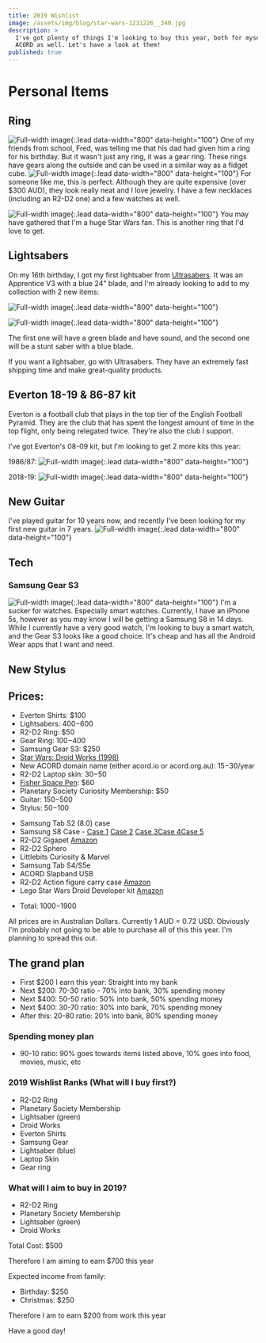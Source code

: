 ```yaml
---
title: 2019 Wishlist
image: /assets/img/blog/star-wars-1231226__340.jpg
description: >
  I've got plenty of things I'm looking to buy this year, both for myself and
  ACORD as well. Let's have a look at them!
published: true
---
```


# Personal Items
## Ring
![Full-width image](https://i.etsystatic.com/17434592/d/il/4d38f1/1566916155/il_340x270.1566916155_g1ow.jpg?version=0){:.lead data-width="800" data-height="100"}
One of my friends from school, Fred, was telling me that his dad had given him a ring for his birthday. But it wasn't just any ring, it was a gear ring. These rings have gears along the outside and can be used in a similar way as a fidget cube.
![Full-width image](https://i.etsystatic.com/6173482/r/il/30b123/1321111846/il_570xN.1321111846_gcd2.jpg){:.lead data-width="800" data-height="100"}
For someone like me, this is perfect. Although they are quite expensive (over $300 AUD), they look really neat and I love jewelry. I have a few necklaces (including an R2-D2 one) and a few watches as well.

![Full-width image](https://images-na.ssl-images-amazon.com/images/I/71Bf2D6TulL._UY500_.jpg){:.lead data-width="800" data-height="100"}
You may have gathered that I'm a huge Star Wars fan. This is another ring that I'd love to get.

## Lightsabers
On my 16th birthday, I got my first lightsaber from [Ultrasabers](http://ultrasabers.com). It was an Apprentice V3 with a blue 24" blade, and I'm already looking to add to my collection with 2 new items:

![Full-width image](https://ultrasabers.com/wp-content/uploads/2018/09/V5.1-Initiate-gold-side-view.jpg){:.lead data-width="800" data-height="100"}

![Full-width image](https://ultrasabers.com/wp-content/uploads/2015/08/p-1000-SOUND-MantisDark-2.jpg){:.lead data-width="800" data-height="100"}

The first one will have a green blade and have sound, and the second one will be a stunt saber with a blue blade.

If you want a lightsaber, go with Ultrasabers. They have an extremely fast shipping time and make great-quality products.

## Everton 18-19 & 86-87 kit
Everton is a football club that plays in the top tier of the English Football Pyramid. They are the club that has spent the longest amount of time in the top flight, only being relegated twice. They're also the club I support.

I've got Everton's 08-09 kit, but I'm looking to get 2 more kits this year:

1986/87:
![Full-width image](https://image2.kbobject.com/efc-63172.jpg?width=250&height=250&quality=80){:.lead data-width="800" data-height="100"}

2018-19:
![Full-width image](https://www.soccerlord.se/wp-content/uploads/2018/05/Everton-Home-Football-Shirt-1819.jpg){:.lead data-width="800" data-height="100"}

## New Guitar
I've played guitar for 10 years now, and recently I've been looking for my first new guitar in 7 years. 
![Full-width image](http://www.mooloolabamusic.com.au/assets/full/6042902.jpg){:.lead data-width="800" data-height="100"}

## Tech
### Samsung Gear S3
![Full-width image](https://images.samsung.com/is/image/samsung/au-gear-s3-frontier-r760-sm-r760ndaaxsa-000000001-front-black?$PD_GALLERY_L_JPG$){:.lead data-width="800" data-height="100"}
I'm a sucker for watches. Especially smart watches. Currently, I have an iPhone 5s, however as you may know I will be getting a Samsung S8 in 14 days. While I currently have a very good watch, I'm looking to buy a smart watch, and the Gear S3 looks like a good choice. It's cheap and has all the Android Wear apps that I want and need.

## New Stylus


## Prices:
- Everton Shirts: $100
- Lightsabers: $400-$600
- R2-D2 Ring: $50
- Gear Ring: $100-$400
- Samsung Gear S3: $250
- [Star Wars: Droid Works (1998)](https://www.amazon.com/Star-Wars-Droid-Works/dp/B00002SV6E)
- New ACORD domain name (either acord.io or acord.org.au): $15-$30/year
- R2-D2 Laptop skin: $30-$50
- [Fisher Space Pen](https://www.spacepen.com/chromebulletwithspaceshuttle.aspx): $60
- Planetary Society Curiosity Membership: $50
- Guitar: $150-$500
- Stylus: $50-$100
* Samsung Tab S2 (8.0) case
* Samsung S8 Case - [Case 1](https://www.etsy.com/au/listing/630999123/inspired-by-star-wars-iphone-xr-case?ga_order=most_relevant&ga_search_type=all&ga_view_type=gallery&ga_search_query=r2-d2+samsung+s8&ref=sr_gallery-1-2&organic_search_click=1&pro=1_) [Case 2](https://www.etsy.com/au/listing/265414073/star-wars-bb8-iphone-8-case-iphone-x?ga_order=most_relevant&ga_search_type=all&ga_view_type=gallery&ga_search_query=r2d2+case&ref=sr_gallery-1-47&organic_search_click=1) [Case 3](https://www.ebay.com.au/itm/Football-Club-Everton-Logo-gel-plastic-phone-case-for-samsung/192674954359?hash=item2cdc527c77:m:myJ7Z49RBcGYl05iYduwhhw)[Case 4](https://www.ebay.com.au/itm/Personalised-Premiership-Football-Shirt-Style-Mobile-Phone-Case-Samsung-Models/132364279756?hash=item1ed1869fcc:m:muJDd8MDDG-MaPbDLd1gkVQ)[Case 5](https://www.ebay.com.au/itm/Everton-18-19-Sigurdsson-Baines-Richarlison-Digne-Walcott-Shirt-Phone-Case/123567944507?hash=item1cc539333b:m:m9xBxkOfbVejjrmOmMiAwkQ)
* R2-D2 Gigapet [Amazon](https://www.ebay.com/p/1997-Tiger-Star-Wars-R2-d2-Giga-Pets-Vtg-90s-Lucas-Disney-Virtual-Pet/2255927100)
* R2-D2 Sphero
* Littlebits Curiosity & Marvel
* Samsung Tab S4/S5e
* ACORD Slapband USB
* R2-D2 Action figure carry case [Amazon](https://www.amazon.com/Episode-Carryall-Playset-Exclusive-Destroyer/dp/B000XNM27I)
* Lego Star Wars Droid Developer kit [Amazon](https://www.amazon.com/s?k=lego+mindstorms+star+wars+droid+developer+kit&crid=3LT7MQOQ8TO6K&sprefix=star+wars+lego+mindstorms%2Caps%2C761&ref=nb_sb_ss_i_1_25)

- Total: $1000-$1900


All prices are in Australian Dollars. Currently 1 AUD = 0.72 USD. Obviously I'm probably not going to be able to purchase all of this this year. I'm planning to spread this out.

## The grand plan

- First $200 I earn this year: Straight into my bank
- Next $200: 70-30 ratio - 70% into bank, 30% spending money
- Next $400: 50-50 ratio: 50% into bank, 50% spending money
- Next $400: 30-70 ratio: 30% into bank, 70% spending money
- After this: 20-80 ratio: 20% into bank, 80% spending money

### Spending money plan
- 90-10 ratio: 90% goes towards items listed above, 10% goes into food, movies, music, etc

### 2019 Wishlist Ranks (What will I buy first?)
- R2-D2 Ring
- Planetary Society Membership
- Lightsaber (green)
- Droid Works
- Everton Shirts
- Samsung Gear
- Lightsaber (blue)
- Laptop Skin
- Gear ring

### What will I aim to buy in 2019?
- R2-D2 Ring
- Planetary Society Membership
- Lightsaber (green)
- Droid Works

Total Cost: $500

Therefore I am aiming to earn $700 this year

Expected income from family:
- Birthday: $250
- Christmas: $250

Therefore I am to earn $200 from work this year

Have a good day!

